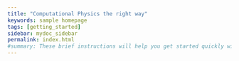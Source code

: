 ```yaml
---
title: "Computational Physics the right way"
keywords: sample homepage
tags: [getting_started]
sidebar: mydoc_sidebar
permalink: index.html
#summary: These brief instructions will help you get started quickly with the theme. The other topics in this help provide additional information and detail about working with other aspects of this theme and Jekyll.
---
```

<script src="js/code-block.js"></script>
<link rel="stylesheet" type="text/css" href="css/code-block.css">





